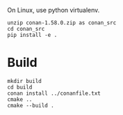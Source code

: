 
On Linux, use python virtualenv.

    unzip conan-1.58.0.zip as conan_src
    cd conan_src
    pip install -e .


# Build

    mkdir build
    cd build
    conan install ../conanfile.txt
    cmake ..
    cmake --build .